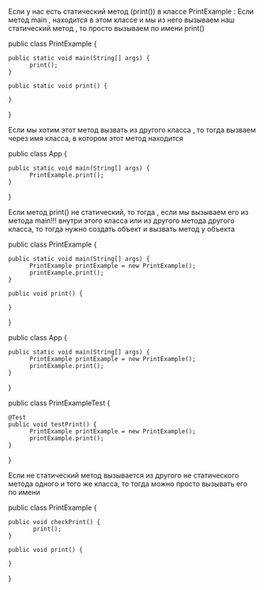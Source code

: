Если у нас есть статический метод (print()) в классе PrintExample  :
Если метод main , находится в этом классе и мы из него вызываем
наш статический метод , то просто вызываем по имени print()

public class PrintExample {

    public static void main(String[] args) {
          print();
    }

    public static void print() {

    }
}

Если мы хотим этот метод вызвать из другого класса , то тогда вызваем через имя
класса, в котором этот метод находится

public class App {

    public static void main(String[] args) {
          PrintExample.print();
    }
}


Если метод print() не статический, то тогда , если мы вызываем его из
метода main!!! внутри этого класса или из другого метода другого класса,
то тогда нужно создать объект и вызвать метод у объекта

public class PrintExample {

    public static void main(String[] args) {
          PrintExample printExample = new PrintExample();
          printExample.print();
    }

    public void print() {

    }
}

public class App {

    public static void main(String[] args) {
          PrintExample printExample = new PrintExample();
          printExample.print();
    }
}

public class PrintExampleTest {

    @Test
    public void testPrint() {
          PrintExample printExample = new PrintExample();
          printExample.print();
    }
}

Если не статический метод вызывается из другого не статического метода одного
и того же класса, то тогда можно просто вызывать его по имени

public class PrintExample {

    public void checkPrint() {
           print();
    }

    public void print() {

    }
}

